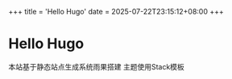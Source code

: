 +++
title = 'Hello Hugo'
date = 2025-07-22T23:15:12+08:00
+++

# Hello Hugo

本站基于静态站点生成系统雨果搭建
主题使用Stack模板
